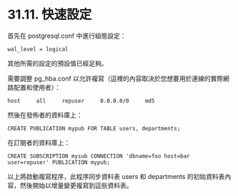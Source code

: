 # 31.11. 快速設定

首先在 postgresql.conf 中進行組態設定：

```
wal_level = logical
```

其他所需的設定的預設值已經足夠。

需要調整 pg\_hba.conf 以允許複寫（這裡的內容取決於您想要用於連線的實際網路配置和使用者）：

```
host     all     repuser     0.0.0.0/0     md5
```

然後在發佈者的資料庫上：

```
CREATE PUBLICATION mypub FOR TABLE users, departments;
```

在訂閱者的資料庫上：

```
CREATE SUBSCRIPTION mysub CONNECTION 'dbname=foo host=bar user=repuser' PUBLICATION mypub;
```

以上將啟動複寫程序，此程序同步資料表 users 和 departments 的初始資料表內容，然後開始以增量變更複寫到這些資料表。
